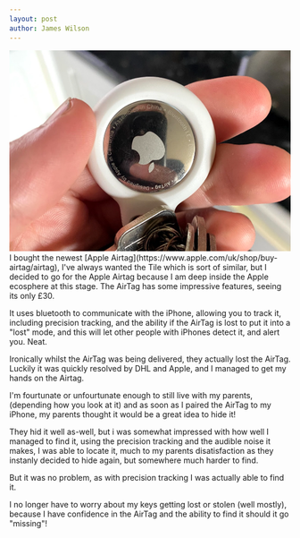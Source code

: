 ```yaml
---
layout: post
author: James Wilson
---
```

<div class="bg-indigo-300 ...">
  <img class="object-cover h-48 w-full ..." src="/assets/posts/2021-05-01-airtag/airtag.PNG">
</div>I bought the newest [Apple Airtag](https://www.apple.com/uk/shop/buy-airtag/airtag), I've always wanted the Tile which is sort of similar, but I decided to go for the Apple Airtag because I am deep inside the Apple ecosphere at this stage. The AirTag has some impressive features, seeing its only £30.

It uses bluetooth to communicate with the iPhone, allowing you to track it, including precision tracking, and the ability if the AirTag is lost to put it into a "lost" mode, and this will let other people with iPhones detect it, and alert you. Neat.

Ironically whilst the AirTag was being delivered, they actually lost the AirTag. Luckily it was quickly resolved by DHL and Apple, and I managed to get my hands on the Airtag.

I'm fourtunate or unfourtunate enough to still live with my parents, (depending how you look at it) and as soon as I paired the AirTag to my iPhone, my parents thought it would be a great idea to hide it!

They hid it well as-well, but i was somewhat impressed with how well I managed to find it, using the precision tracking and the audible noise it makes, I was able to locate it, much to my parents disatisfaction as they instanly decided to hide again, but somewhere much harder to find.

But it was no problem, as with precision tracking I was actually able to find it.

I no longer have to worry about my keys getting lost or stolen (well mostly), because I have confidence in the AirTag and the ability to find it should it go "missing"!